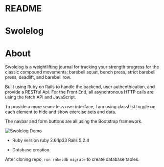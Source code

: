 # README

# Swolelog 

# About 

Swolelog is a weightlifting journal for tracking your strength progress for the classic compound movements: barebell squat, bench press, strict barebell press, deadlift, and barebell row. 


Built using Ruby on Rails to handle the backend, user authenthication, and provide a RESTful Api. For the Front End, all asynchronous HTTP calls are using the fetch API and JavaScript. 

To provide a more seam-less user interface, I am using classList.toggle on each element to hide and show exercise sets and data. 

The navbar and form buttons are all using the Bootstrap framework. 

![Swolelog Demo](https://i.makeagif.com/media/3-03-2020/dYcNEv.gif)




* Ruby version
  ruby 2.6.1p33
  Rails 5.2.4

* Database creation

After cloning repo, `run rake:db migrate` to create database tables. 





